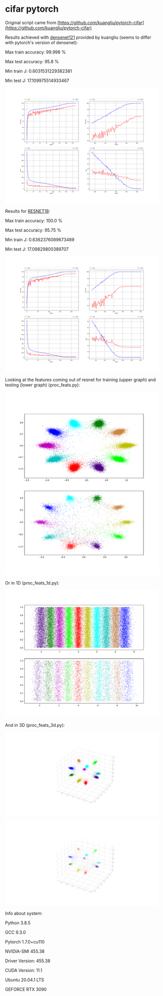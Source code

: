 # cifar pytorch

Original script came from [https://github.com/kuangliu/pytorch-cifar](https://github.com/kuangliu/pytorch-cifar)

Results achieved with [densenet121](https://arxiv.org/abs/1608.06993) provided by kuangliu (seems to differ with pytorch's version of densenet):

Max train accuracy: 99.998 %

Max test accuracy: 95.8 %

Min train J: 0.6031531229382381

Min test J: 17.109975514933467

![DenseNet121 results](./results/DenseNet121.png)

Results for [RESNET18](https://arxiv.org/pdf/1512.03385.pdf):

Max train accuracy: 100.0 %

Max test accuracy: 95.75 %

Min train J: 0.6362376089673489

Min test J: 17.09829800389707

![RESNET18 results](./results/RESNET18.png)

Looking at the features coming out of resnet for training (upper graph) and testing (lower graph) (proc_feats.py):

![clustered features](./results/features_resnet.png)

Or in 1D (proc_feats_1d.py):

![clustered features](./results/features_resnet_1d.png)

And in 3D (proc_feats_3d.py):

![clustered features](./results/features_resnet_3d_train.png)

![clustered features](./results/features_resnet_3d_test.png)

Info about system:

Python 3.8.5

GCC 9.3.0

Pytorch 1.7.0+cu110

NVIDIA-SMI 455.38       

Driver Version: 455.38       

CUDA Version: 11.1       

Ubuntu 20.04.1 LTS

GEFORCE RTX 3090
